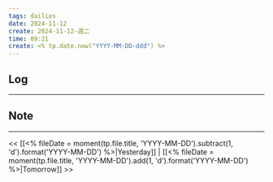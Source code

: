 ```yaml
---
tags: dailies  
date: 2024-11-12
create: 2024-11-12-週二
time: 09:21
create: <% tp.date.now("YYYY-MM-DD-ddd") %>
---
```

## Log
---


## Note
---


<< [[<% fileDate = moment(tp.file.title, 'YYYY-MM-DD').subtract(1, 'd').format('YYYY-MM-DD') %>|Yesterday]] | [[<% fileDate = moment(tp.file.title, 'YYYY-MM-DD').add(1, 'd').format('YYYY-MM-DD') %>|Tomorrow]] >>